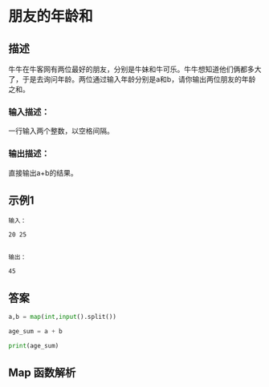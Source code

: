 # 朋友的年龄和

## 描述

牛牛在牛客网有两位最好的朋友，分别是牛妹和牛可乐。牛牛想知道他们俩都多大了，于是去询问年龄。两位通过输入年龄分别是a和b，请你输出两位朋友的年龄之和。

### 输入描述：

一行输入两个整数，以空格间隔。

### 输出描述：

直接输出a+b的结果。

## 示例1

```
输入：

20 25


输出：

45

```
## 答案
```python
a,b = map(int,input().split())

age_sum = a + b

print(age_sum)
```

## Map 函数解析